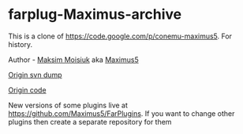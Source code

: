 # farplug-Maximus-archive
This is a clone of https://code.google.com/p/conemu-maximus5. For history.

Author - [Maksim Moisiuk](https://github.com/Maximus5) aka [Maximus5](https://forum.farmanager.com/memberlist.php?mode=viewprofile&u=4023)

[Origin svn dump]( https://storage.googleapis.com/google-code-archive-source/v2/code.google.com/conemu-maximus5/repo.svndump.gz)

[Origin code]( https://storage.googleapis.com/google-code-archive-source/v2/code.google.com/conemu-maximus5/source-archive.zip)

New versions of some plugins live at https://github.com/Maximus5/FarPlugins.
If you want to change other plugins then create a separate repository for them
